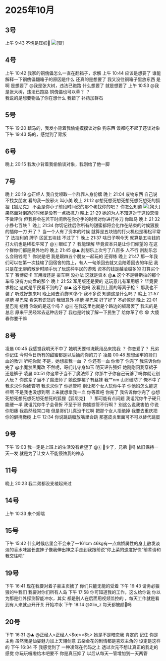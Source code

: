 # 2025年10月

<script setup lang="ts">
import { QTagColors } from 'fake-qq-ui';

</script>

## 3号

<q-window title="我的世界话题群">
    <q-tip>上午 9:43</q-tip>
    <q-image name="🥚吃了把🥚" tag="LV62 北大lsp蛋" :tag-color="QTagColors.purple" avatar="https://q2.qlogo.cn/headimg_dl?dst_uin=941486856&spec=100" src="/img/2025-10-3-1.jfif"></q-image>
    <q-text name="⩌⩊⩌." tag="LV100 群犯人(少女控" :tag-color="QTagColors.purple" avatar="https://q2.qlogo.cn/headimg_dl?dst_uin=2944162986&spec=100">不愧是压抑🥚</q-text>
    <q-text name="⩌⩊⩌." tag="LV100 群犯人(少女控" :tag-color="QTagColors.purple" avatar="https://q2.qlogo.cn/headimg_dl?dst_uin=2944162986&spec=100"><img alt="[赞]" class="face" src="/img/face/赞.png"></q-text>

</q-window>

## 4号

<q-window title="Minecraft资源群">
    <q-tip>上午 10:42</q-tip>
    <q-text name="阳光男孩" tag="LV5 僵尸" :tag-color="QTagColors.grey" avatar="https://q2.qlogo.cn/headimg_dl?dst_uin=1830899653&spec=100">我家的铜傀儡怎么一直在翻箱子，求解</q-text>
    <q-tip>上午 10:44</q-tip>
    <q-text name="ㅤ岁月```压碎心" tag="LV78 喵喵" :tag-color="QTagColors.purple" avatar="https://q2.qlogo.cn/headimg_dl?dst_uin=1178083417&spec=100">应该是想要了</q-text>
    <q-text name="阳光男孩" tag="LV5 僵尸" :tag-color="QTagColors.grey" avatar="https://q2.qlogo.cn/headimg_dl?dst_uin=1830899653&spec=100">谁能解释一下铜傀儡翻箱子的原因是什么</q-text>
    <q-text name="我是张大树，违法已跑路" tag="LV98 张大树已跑路" :tag-color="QTagColors.purple" avatar="https://q2.qlogo.cn/headimg_dl?dst_uin=1915047373&spec=100">还真的是想要了</q-text>
    <q-text name="阳光男孩" tag="LV5 僵尸" :tag-color="QTagColors.grey" avatar="https://q2.qlogo.cn/headimg_dl?dst_uin=1830899653&spec=100">我又没往铜箱子里放东西</q-text>
    <q-text name="我是张大树，违法已跑路" tag="LV98 张大树已跑路" :tag-color="QTagColors.purple" avatar="https://q2.qlogo.cn/headimg_dl?dst_uin=1915047373&spec=100">是啊</q-text>
    <q-text name="我是张大树，违法已跑路" tag="LV98 张大树已跑路" :tag-color="QTagColors.purple" avatar="https://q2.qlogo.cn/headimg_dl?dst_uin=1915047373&spec=100">是想要了</q-text>
    <q-reply target="我是张大树，违法已跑路" replyText="是想要了" name="阳光男孩" tag="LV5 僵尸" :tag-color="QTagColors.grey" avatar="https://q2.qlogo.cn/headimg_dl?dst_uin=1830899653&spec=100"><a at>@我是张大树，违法已跑路</a> 什么想要了</q-reply>
    <q-text name="ㅤ岁月```压碎心" tag="LV78 喵喵" :tag-color="QTagColors.purple" avatar="https://q2.qlogo.cn/headimg_dl?dst_uin=1178083417&spec=100">就是想要了</q-text>
    <q-tip>上午 10:53</q-tip>
    <q-reply target="我是张大树，违法已跑路" replyText="是想要了" name="プラナ" tag="LV51 理解不能" :tag-color="QTagColors.purple" avatar="https://q2.qlogo.cn/headimg_dl?dst_uin=2821670797&spec=100"><a at>@我是张大树，违法已跑路</a> 铜傀儡也可以草？</q-reply>
    <q-reply target="プラナ" replyText="@我是张大树，违法已跑路 铜傀儡也可以草？" name="我是张大树，违法已跑路" tag="LV98 张大树已跑路" :tag-color="QTagColors.purple" avatar="https://q2.qlogo.cn/headimg_dl?dst_uin=1915047373&spec=100">？<br>我说的是想要物品了你在想什么</q-reply>
    <q-image name="プラナ" tag="LV51 理解不能" :tag-color="QTagColors.purple" avatar="https://q2.qlogo.cn/headimg_dl?dst_uin=2821670797&spec=100" src="/img/2025-10-4-1.jfif"></q-image>
    <q-text name="プラナ" tag="LV51 理解不能" :tag-color="QTagColors.purple" avatar="https://q2.qlogo.cn/headimg_dl?dst_uin=2821670797&spec=100">我错了</q-text>
    <q-text name="プラナ" tag="LV51 理解不能" :tag-color="QTagColors.purple" avatar="https://q2.qlogo.cn/headimg_dl?dst_uin=2821670797&spec=100">补药加群石</q-text>

</q-window>

## 5号

<q-window title="我的世界话题群">
    <q-tip>下午 19:20</q-tip>
    <q-text name="想死想死想死想死想死想死的狐狸【狐尼克】" tag="LV100 王者" :tag-color="QTagColors.grey" avatar="https://q2.qlogo.cn/headimg_dl?dst_uin=2467743669&spec=100" >踏马的，我发小背着我偷偷摸摸谈对象</q-text>
    <q-text name="想死想死想死想死想死想死的狐狸【狐尼克】" tag="LV100 王者" :tag-color="QTagColors.grey" avatar="https://q2.qlogo.cn/headimg_dl?dst_uin=2467743669&spec=100" >狗东西</q-text>
    <q-text name="想死想死想死想死想死想死的狐狸【狐尼克】" tag="LV100 王者" :tag-color="QTagColors.grey" avatar="https://q2.qlogo.cn/headimg_dl?dst_uin=2467743669&spec=100" >饭都吃不起了还谈对象</q-text>
    <q-tip>下午 19:43</q-tip>
    <q-text name="想死想死想死想死想死想死的狐狸【狐尼克】" tag="LV100 王者" :tag-color="QTagColors.grey" avatar="https://q2.qlogo.cn/headimg_dl?dst_uin=2467743669&spec=100" >妈的，感觉到了背叛</q-text>

</q-window>

## 6号

<q-window title="我的世界话题群">
    <q-tip>晚上 20:15</q-tip>
    <q-text name="想死想死想死想死想死想死的狐狸【狐尼克】" tag="LV100 王者" :tag-color="QTagColors.grey" avatar="https://q2.qlogo.cn/headimg_dl?dst_uin=2467743669&spec=100" >我发小背着我偷偷谈对象，我刚给了他一脚</q-text>

</q-window>

## 7号

<q-window title="我的世界话题群">
    <q-tip>晚上 20:19</q-tip>
    <q-image name="想死想死想死想死想死想死的狐狸【狐尼克】" tag="LV100 王者" :tag-color="QTagColors.grey" avatar="https://q2.qlogo.cn/headimg_dl?dst_uin=2467743669&spec=100" src="/img/2025-10-7-1.jfif" ></q-image>
    <q-text name="想死想死想死想死想死想死的狐狸【狐尼克】" tag="LV100 王者" :tag-color="QTagColors.grey" avatar="https://q2.qlogo.cn/headimg_dl?dst_uin=2467743669&spec=100" ><a at>@正经人</a> 我自觉领取一个群罪人身份牌</q-text>
    <q-tip>晚上 21:04</q-tip>
    <q-text name="🀀" tag="LV100 传奇抗压王🐢" :tag-color="QTagColors.purple" avatar="https://q2.qlogo.cn/headimg_dl?dst_uin=2860986565&spec=100">废物东西</q-text>
    <q-text name="🀀" tag="LV100 传奇抗压王🐢" :tag-color="QTagColors.purple" avatar="https://q2.qlogo.cn/headimg_dl?dst_uin=2860986565&spec=100">自己说不找女朋友</q-text>
    <q-image name="想死想死想死想死想死想死的狐狸【狐尼克】" tag="LV100 群罪人" :tag-color="QTagColors.purple" avatar="https://q2.qlogo.cn/headimg_dl?dst_uin=2467743669&spec=100" src="/img/2025-10-7-2.jfif" ></q-image>
    <q-text name="🀀" tag="LV100 传奇抗压王🐢" :tag-color="QTagColors.purple" avatar="https://q2.qlogo.cn/headimg_dl?dst_uin=2860986565&spec=100">看的我一股邪火</q-text>
    <q-text name="🀀" tag="LV100 传奇抗压王🐢" :tag-color="QTagColors.purple" avatar="https://q2.qlogo.cn/headimg_dl?dst_uin=2860986565&spec=100">叫小美</q-text>
    <q-tip>晚上 21:12</q-tip>
    <q-text name="🀀" tag="LV100 传奇抗压王🐢" :tag-color="QTagColors.purple" avatar="https://q2.qlogo.cn/headimg_dl?dst_uin=2860986565&spec=100"><a at>@想死想死想死想死想死想死的狐狸【狐尼克】</a> 不会是你小子前段时间说的那个老找你的吧？</q-text>
    <q-text name="想死想死想死想死想死想死的狐狸【狐尼克】" tag="LV100 群罪人" :tag-color="QTagColors.purple" avatar="https://q2.qlogo.cn/headimg_dl?dst_uin=2467743669&spec=100" >你怎么知道</q-text>
    <q-text name="想死想死想死想死想死想死的狐狸【狐尼克】" tag="LV100 群罪人" :tag-color="QTagColors.purple" avatar="https://q2.qlogo.cn/headimg_dl?dst_uin=2467743669&spec=100" ><img alt="[狗头]" class="face" src="/img/face/狗头.png"></q-text>
    <q-text name="🀀" tag="LV100 传奇抗压王🐢" :tag-color="QTagColors.purple" avatar="https://q2.qlogo.cn/headimg_dl?dst_uin=2860986565&spec=100">果然面对倒追的时候是没有一点抵抗力</q-text>
    <q-image name="想死想死想死想死想死想死的狐狸【狐尼克】" tag="LV100 群罪人" :tag-color="QTagColors.purple" avatar="https://q2.qlogo.cn/headimg_dl?dst_uin=2467743669&spec=100" src="/img/2025-10-7-3.gif" ></q-image>
    <q-tip>晚上 21:29</q-tip>
    <q-text name="🀀" tag="LV100 传奇抗压王🐢" :tag-color="QTagColors.purple" avatar="https://q2.qlogo.cn/headimg_dl?dst_uin=2860986565&spec=100">她的为人不知道对于这段恋情不做评价</q-text>
    <q-text name="🀀" tag="LV100 传奇抗压王🐢" :tag-color="QTagColors.purple" avatar="https://q2.qlogo.cn/headimg_dl?dst_uin=2860986565&spec=100">但我将会在若干时间后在你分手的时候对你进行补刀</q-text>
    <q-text name="想死想死想死想死想死想死的狐狸【狐尼克】" tag="LV100 群罪人" :tag-color="QTagColors.purple" avatar="https://q2.qlogo.cn/headimg_dl?dst_uin=2467743669&spec=100" >你踏马</q-text>
    <q-tip>晚上 21:32</q-tip>
    <q-image name="⛰️" tag="LV100 🖕🏻" :tag-color="QTagColors.blue" avatar="https://q2.qlogo.cn/headimg_dl?dst_uin=2939004685&spec=100" src="/img/2025-10-7-4.jfif"></q-image>
    <q-text name="⛰️" tag="LV100 🖕🏻" :tag-color="QTagColors.blue" avatar="https://q2.qlogo.cn/headimg_dl?dst_uin=2939004685&spec=100">小挣七百块？</q-text>
    <q-image name="⩌⩊⩌." tag="LV100 群犯人(少女控" :tag-color="QTagColors.purple" avatar="https://q2.qlogo.cn/headimg_dl?dst_uin=2944162986&spec=100" src="/img/2025-10-7-5.jfif"></q-image>
    <q-tip>晚上 21:34</q-tip>
    <q-text name="🀀" tag="LV100 传奇抗压王🐢" :tag-color="QTagColors.purple" avatar="https://q2.qlogo.cn/headimg_dl?dst_uin=2860986565&spec=100">你切记往后你所有的甜蜜都将会化作在结束的时候狠狠的插你一刀</q-text>
    <q-text name="⩌⩊⩌." tag="LV100 群犯人(少女控" :tag-color="QTagColors.purple" avatar="https://q2.qlogo.cn/headimg_dl?dst_uin=2944162986&spec=100">开了？</q-text>
    <q-text name="⛰️" tag="LV100 🖕🏻" :tag-color="QTagColors.blue" avatar="https://q2.qlogo.cn/headimg_dl?dst_uin=2939004685&spec=100">当一个人有了资本的时候</q-text>
    <q-text name="⛰️" tag="LV100 🖕🏻" :tag-color="QTagColors.blue" avatar="https://q2.qlogo.cn/headimg_dl?dst_uin=2939004685&spec=100">就算是五块钱的打火机也是稀松平常了</q-text>
    <q-image name="⛰️" tag="LV100 🖕🏻" :tag-color="QTagColors.blue" avatar="https://q2.qlogo.cn/headimg_dl?dst_uin=2939004685&spec=100" src="/img/2025-10-7-6.jfif"></q-image>
    <q-text name="⛰️" tag="LV100 🖕🏻" :tag-color="QTagColors.blue" avatar="https://q2.qlogo.cn/headimg_dl?dst_uin=2939004685&spec=100">法拉利的</q-text>
    <q-text name="⛰️" tag="LV100 🖕🏻" :tag-color="QTagColors.blue" avatar="https://q2.qlogo.cn/headimg_dl?dst_uin=2939004685&spec=100">牌子</q-text>
    <q-text name="⛰️" tag="LV100 🖕🏻" :tag-color="QTagColors.blue" avatar="https://q2.qlogo.cn/headimg_dl?dst_uin=2939004685&spec=100">区区五块钱</q-text>
    <q-text name="⩌⩊⩌." tag="LV100 群犯人(少女控" :tag-color="QTagColors.purple" avatar="https://q2.qlogo.cn/headimg_dl?dst_uin=2944162986&spec=100">不过了？</q-text>
    <q-tip>晚上 21:37</q-tip>
    <q-text name="dead🐟" tag="LV100 春风女装精灵" :tag-color="QTagColors.purple" avatar="https://q2.qlogo.cn/headimg_dl?dst_uin=2937178406&spec=100">啥日子啊今天</q-text>
    <q-text name="⛰️" tag="LV100 🖕🏻" :tag-color="QTagColors.blue" avatar="https://q2.qlogo.cn/headimg_dl?dst_uin=2939004685&spec=100">就算是五块钱的打火机也是稀松平常了</q-text>
    <q-reply target="🀀" replyText="你切记往后你所有的甜蜜都将会化作在结束的时候狠狠的插你一刀" name="⛰️" tag="LV100 🖕🏻" :tag-color="QTagColors.blue" avatar="https://q2.qlogo.cn/headimg_dl?dst_uin=2939004685&spec=100"><a at>@🀀</a> 眼红了？</q-reply>
    <q-text name="⛰️" tag="LV100 🖕🏻" :tag-color="QTagColors.blue" avatar="https://q2.qlogo.cn/headimg_dl?dst_uin=2939004685&spec=100">我能理解</q-text>
    <q-text name="⛰️" tag="LV100 🖕🏻" :tag-color="QTagColors.blue" avatar="https://q2.qlogo.cn/headimg_dl?dst_uin=2939004685&spec=100">毕竟资本只是让你们仰望的</q-text>
    <q-text name="⛰️" tag="LV100 🖕🏻" :tag-color="QTagColors.blue" avatar="https://q2.qlogo.cn/headimg_dl?dst_uin=2939004685&spec=100">在这个群你们都是臭外地的</q-text>
    <q-image name="⛰️" tag="LV100 🖕🏻" :tag-color="QTagColors.blue" avatar="https://q2.qlogo.cn/headimg_dl?dst_uin=2939004685&spec=100" src="/img/2025-10-7-7.gif"></q-image>
    <q-tip>晚上 21:45</q-tip>
    <q-reply target="⛰️" replyText="在这个群你们都是臭外地的" name="🀀" tag="LV100 传奇抗压王🐢" :tag-color="QTagColors.purple" avatar="https://q2.qlogo.cn/headimg_dl?dst_uin=2860986565&spec=100"><a at>@⛰️</a> 刮刮乐上次亏了八百多</q-reply>
    <q-text name="⛰️" tag="LV100 🖕🏻" :tag-color="QTagColors.blue" avatar="https://q2.qlogo.cn/headimg_dl?dst_uin=2939004685&spec=100">人不行</q-text>
    <q-text name="⛰️" tag="LV100 🖕🏻" :tag-color="QTagColors.blue" avatar="https://q2.qlogo.cn/headimg_dl?dst_uin=2939004685&spec=100">刮刮乐怎么会赔钱呢？</q-text>
    <q-text name="⛰️" tag="LV100 🖕🏻" :tag-color="QTagColors.blue" avatar="https://q2.qlogo.cn/headimg_dl?dst_uin=2939004685&spec=100">你说是吧</q-text>
    <q-text name="🀀" tag="LV100 传奇抗压王🐢" :tag-color="QTagColors.purple" avatar="https://q2.qlogo.cn/headimg_dl?dst_uin=2860986565&spec=100">我是跟四五个朋友一起玩的</q-text>
    <q-text name="⛰️" tag="LV100 🖕🏻" :tag-color="QTagColors.blue" avatar="https://q2.qlogo.cn/headimg_dl?dst_uin=2939004685&spec=100">还得练</q-text>
    <q-tip>晚上 21:47</q-tip>
    <q-text name="🀀" tag="LV100 传奇抗压王🐢" :tag-color="QTagColors.purple" avatar="https://q2.qlogo.cn/headimg_dl?dst_uin=2860986565&spec=100">那一年我们可以在第一次挂输了回宿舍的路上，有人一句杀回去就又会陪着回去的年纪</q-text>
    <q-text name="⛰️" tag="LV100 🖕🏻" :tag-color="QTagColors.blue" avatar="https://q2.qlogo.cn/headimg_dl?dst_uin=2939004685&spec=100">我只是在无聊的散步时顺手玩了玩这种平民的游戏</q-text>
    <q-text name="⛰️" tag="LV100 🖕🏻" :tag-color="QTagColors.blue" avatar="https://q2.qlogo.cn/headimg_dl?dst_uin=2939004685&spec=100">资本的钱是越滚越多的</q-text>
    <q-text name="⛰️" tag="LV100 🖕🏻" :tag-color="QTagColors.blue" avatar="https://q2.qlogo.cn/headimg_dl?dst_uin=2939004685&spec=100">打算买个车了</q-text>
    <q-image name="⛰️" tag="LV100 🖕🏻" :tag-color="QTagColors.blue" avatar="https://q2.qlogo.cn/headimg_dl?dst_uin=2939004685&spec=100" src="/img/2025-10-7-8.jfif"></q-image>
    <q-text name="⛰️" tag="LV100 🖕🏻" :tag-color="QTagColors.blue" avatar="https://q2.qlogo.cn/headimg_dl?dst_uin=2939004685&spec=100">赛博皮卡</q-text>
    <q-text name="⛰️" tag="LV100 🖕🏻" :tag-color="QTagColors.blue" avatar="https://q2.qlogo.cn/headimg_dl?dst_uin=2939004685&spec=100">军用版还是</q-text>
    <q-text name="🏃‍♂️" tag="LV100 神棍迅猛受" :tag-color="QTagColors.purple" avatar="https://q2.qlogo.cn/headimg_dl?dst_uin=3306636756&spec=100">豪车啊</q-text>
    <q-text name="⛰️" tag="LV100 🖕🏻" :tag-color="QTagColors.blue" avatar="https://q2.qlogo.cn/headimg_dl?dst_uin=2939004685&spec=100">没办法</q-text>
    <q-text name="⛰️" tag="LV100 🖕🏻" :tag-color="QTagColors.blue" avatar="https://q2.qlogo.cn/headimg_dl?dst_uin=2939004685&spec=100">这就是资本</q-text>
    <q-reply target="⛰️" replyText="[图片]" name="想死想死想死想死想死想死的狐狸【狐尼克】" tag="LV100 群罪人" :tag-color="QTagColors.purple" avatar="https://q2.qlogo.cn/headimg_dl?dst_uin=2467743669&spec=100" ><a at>@⛰️</a> 这个不是特斯拉的那个车吗</q-reply>
    <q-text name="想死想死想死想死想死想死的狐狸【狐尼克】" tag="LV100 群罪人" :tag-color="QTagColors.purple" avatar="https://q2.qlogo.cn/headimg_dl?dst_uin=2467743669&spec=100" >没有方向盘的那个</q-text>
    <q-tip>晚上 21:52</q-tip>
    <q-text name="⛰️" tag="LV100 🖕🏻" :tag-color="QTagColors.blue" avatar="https://q2.qlogo.cn/headimg_dl?dst_uin=2939004685&spec=100">军用版还是要的</q-text>
    <q-text name="想死想死想死想死想死想死的狐狸【狐尼克】" tag="LV100 群罪人" :tag-color="QTagColors.purple" avatar="https://q2.qlogo.cn/headimg_dl?dst_uin=2467743669&spec=100" >这玩意儿有军用版？</q-text>
    <q-text name="⛰️" tag="LV100 🖕🏻" :tag-color="QTagColors.blue" avatar="https://q2.qlogo.cn/headimg_dl?dst_uin=2939004685&spec=100">毕竟要求稳定</q-text>
    <q-text name="⛰️" tag="LV100 🖕🏻" :tag-color="QTagColors.blue" avatar="https://q2.qlogo.cn/headimg_dl?dst_uin=2939004685&spec=100">这就是平民看不到的了</q-text>
    <q-reply target="⛰️" replyText="[图片]" name="🏃‍♂️" tag="LV100 神棍迅猛受" :tag-color="QTagColors.purple" avatar="https://q2.qlogo.cn/headimg_dl?dst_uin=3306636756&spec=100"><a at>@⛰️</a> 这不是吗</q-reply>
    <q-text name="🏃‍♂️" tag="LV100 神棍迅猛受" :tag-color="QTagColors.purple" avatar="https://q2.qlogo.cn/headimg_dl?dst_uin=3306636756&spec=100">没看到上面的等离子枪？</q-text>
    <q-text name="🀀" tag="LV100 传奇抗压王🐢" :tag-color="QTagColors.purple" avatar="https://q2.qlogo.cn/headimg_dl?dst_uin=2860986565&spec=100">那我也不装了</q-text>
    <q-text name="🀀" tag="LV100 传奇抗压王🐢" :tag-color="QTagColors.purple" avatar="https://q2.qlogo.cn/headimg_dl?dst_uin=2860986565&spec=100">听过好想来吗</q-text>
    <q-text name="🀀" tag="LV100 传奇抗压王🐢" :tag-color="QTagColors.purple" avatar="https://q2.qlogo.cn/headimg_dl?dst_uin=2860986565&spec=100">晚上刚去消费90多个</q-text>
    <q-text name="⛰️" tag="LV100 🖕🏻" :tag-color="QTagColors.blue" avatar="https://q2.qlogo.cn/headimg_dl?dst_uin=2939004685&spec=100">我不多说</q-text>
    <q-image name="⛰️" tag="LV100 🖕🏻" :tag-color="QTagColors.blue" avatar="https://q2.qlogo.cn/headimg_dl?dst_uin=2939004685&spec=100" src="/img/2025-10-7-9.jfif"></q-image>
    <q-text name="⛰️" tag="LV100 🖕🏻" :tag-color="QTagColors.blue" avatar="https://q2.qlogo.cn/headimg_dl?dst_uin=2939004685&spec=100">知道这是什么吗？</q-text>
    <q-tip>晚上 21:57</q-tip>
    <q-text name="正经人" tag="LV100 帅比大好人" :tag-color="QTagColors.orange" avatar="https://q2.qlogo.cn/headimg_dl?dst_uin=1767927045&spec=100">挖槽</q-text>
    <q-text name="正经人" tag="LV100 帅比大好人" :tag-color="QTagColors.orange" avatar="https://q2.qlogo.cn/headimg_dl?dst_uin=1767927045&spec=100">星巴克</q-text>
    <q-text name="⛰️" tag="LV100 🖕🏻" :tag-color="QTagColors.blue" avatar="https://q2.qlogo.cn/headimg_dl?dst_uin=2939004685&spec=100">看来有识货的</q-text>
    <q-text name="⛰️" tag="LV100 🖕🏻" :tag-color="QTagColors.blue" avatar="https://q2.qlogo.cn/headimg_dl?dst_uin=2939004685&spec=100">我很意外</q-text>
    <q-text name="🏃‍♂️" tag="LV100 神棍迅猛受" :tag-color="QTagColors.purple" avatar="https://q2.qlogo.cn/headimg_dl?dst_uin=3306636756&spec=100">挖槽</q-text>
    <q-text name="🏃‍♂️" tag="LV100 神棍迅猛受" :tag-color="QTagColors.purple" avatar="https://q2.qlogo.cn/headimg_dl?dst_uin=3306636756&spec=100">星巴克</q-text>
    <q-text name="⛰️" tag="LV100 🖕🏻" :tag-color="QTagColors.blue" avatar="https://q2.qlogo.cn/headimg_dl?dst_uin=2939004685&spec=100">好了好了</q-text>
    <q-text name="⛰️" tag="LV100 🖕🏻" :tag-color="QTagColors.blue" avatar="https://q2.qlogo.cn/headimg_dl?dst_uin=2939004685&spec=100">不必惊讶</q-text>
    <q-tip>晚上 22:01</q-tip>
    <q-text name="⩌⩊⩌." tag="LV100 群犯人(少女控" :tag-color="QTagColors.purple" avatar="https://q2.qlogo.cn/headimg_dl?dst_uin=2944162986&spec=100">星巴克</q-text>
    <q-text name="⩌⩊⩌." tag="LV100 群犯人(少女控" :tag-color="QTagColors.purple" avatar="https://q2.qlogo.cn/headimg_dl?dst_uin=2944162986&spec=100">挖槽</q-text>
    <q-image name="⛰️" tag="LV100 🖕🏻" :tag-color="QTagColors.blue" avatar="https://q2.qlogo.cn/headimg_dl?dst_uin=2939004685&spec=100" src="/img/2025-10-7-10.jfif"></q-image>
    <q-text name="⛰️" tag="LV100 🖕🏻" :tag-color="QTagColors.blue" avatar="https://q2.qlogo.cn/headimg_dl?dst_uin=2939004685&spec=100">你说的是这个吗？</q-text>
    <q-text name="⛰️" tag="LV100 🖕🏻" :tag-color="QTagColors.blue" avatar="https://q2.qlogo.cn/headimg_dl?dst_uin=2939004685&spec=100"><a at>@🀀</a></q-text>
    <q-text name="⛰️" tag="LV100 🖕🏻" :tag-color="QTagColors.blue" avatar="https://q2.qlogo.cn/headimg_dl?dst_uin=2939004685&spec=100">在我这里也就是个路边的板房罢了</q-text>
    <q-text name="🀀" tag="LV100 传奇抗压王🐢" :tag-color="QTagColors.purple" avatar="https://q2.qlogo.cn/headimg_dl?dst_uin=2860986565&spec=100">我去的是总店</q-text>
    <q-text name="⛰️" tag="LV100 🖕🏻" :tag-color="QTagColors.blue" avatar="https://q2.qlogo.cn/headimg_dl?dst_uin=2939004685&spec=100">原来平民经常去这种店好了</q-text>
    <q-text name="⛰️" tag="LV100 🖕🏻" :tag-color="QTagColors.blue" avatar="https://q2.qlogo.cn/headimg_dl?dst_uin=2939004685&spec=100">我也是时候了解一下民生了</q-text>
    <q-text name="作死·群最底层成员" tag="LV100 芝士猞猁" :tag-color="QTagColors.purple" avatar="https://q2.qlogo.cn/headimg_dl?dst_uin=2158924922&spec=100" ><curtain>给你革了😠</curtain></q-text>
    <q-text name="⩌⩊⩌." tag="LV100 群犯人(少女控" :tag-color="QTagColors.purple" avatar="https://q2.qlogo.cn/headimg_dl?dst_uin=2944162986&spec=100">😨</q-text>
    <q-text name="⩌⩊⩌." tag="LV100 群犯人(少女控" :tag-color="QTagColors.purple" avatar="https://q2.qlogo.cn/headimg_dl?dst_uin=2944162986&spec=100">大傻春你要干嘛</q-text>

</q-window>

## 8号

<q-window title="我的世界话题群">
    <q-tip>凌晨 00:45</q-tip>
    <q-text name="想死想死想死想死想死想死的狐狸【狐尼克】" tag="LV100 群罪人" :tag-color="QTagColors.purple" avatar="https://q2.qlogo.cn/headimg_dl?dst_uin=2467743669&spec=100" >我感觉我明天不中了</q-text>
    <q-text name="想死想死想死想死想死想死的狐狸【狐尼克】" tag="LV100 群罪人" :tag-color="QTagColors.purple" avatar="https://q2.qlogo.cn/headimg_dl?dst_uin=2467743669&spec=100" >她明天要带洗簌用品来找我</q-text>
    <q-text name="⛰️" tag="LV100 🖕🏻" :tag-color="QTagColors.blue" avatar="https://q2.qlogo.cn/headimg_dl?dst_uin=2939004685&spec=100">？</q-text>
    <q-text name="⛰️" tag="LV100 🖕🏻" :tag-color="QTagColors.blue" avatar="https://q2.qlogo.cn/headimg_dl?dst_uin=2939004685&spec=100">你恋爱了？</q-text>
    <q-text name="⛰️" tag="LV100 🖕🏻" :tag-color="QTagColors.blue" avatar="https://q2.qlogo.cn/headimg_dl?dst_uin=2939004685&spec=100">兄弟你记住</q-text>
    <q-text name="⛰️" tag="LV100 🖕🏻" :tag-color="QTagColors.blue" avatar="https://q2.qlogo.cn/headimg_dl?dst_uin=2939004685&spec=100">今时今日所有的甜蜜都是以后捅向你的刀子</q-text>
    <q-tip>凌晨 00:48</q-tip>
    <q-image name="想死想死想死想死想死想死的狐狸【狐尼克】" tag="LV100 群罪人" :tag-color="QTagColors.purple" avatar="https://q2.qlogo.cn/headimg_dl?dst_uin=2467743669&spec=100" src="/img/2025-10-8-1.jfif" ></q-image>
    <q-text name="🌪️" tag="LV100 老涩p御姐控" :tag-color="QTagColors.purple" avatar="https://q2.qlogo.cn/headimg_dl?dst_uin=1847817026&spec=100">想想坐牢的哥们</q-text>
    <q-text name="🌪️" tag="LV100 老涩p御姐控" :tag-color="QTagColors.purple" avatar="https://q2.qlogo.cn/headimg_dl?dst_uin=1847817026&spec=100">血的教训</q-text>
    <q-file name="⛰️" tag="LV100 🖕🏻" :tag-color="QTagColors.blue" avatar="https://q2.qlogo.cn/headimg_dl?dst_uin=2939004685&spec=100" fileName="我看过" fileSize="周星星" fileSrc="https://y.music.163.com/m/song?id=1459935719&userid=1356562537&dlt=0846" iconSrc="https://i.gtimg.cn/open/app_icon/00/49/50/85/100495085_100_m.png"></q-file>
    <q-text name="⛰️" tag="LV100 🖕🏻" :tag-color="QTagColors.blue" avatar="https://q2.qlogo.cn/headimg_dl?dst_uin=2939004685&spec=100">听吧你就</q-text>
    <q-text name="想死想死想死想死想死想死的狐狸【狐尼克】" tag="LV100 群罪人" :tag-color="QTagColors.purple" avatar="https://q2.qlogo.cn/headimg_dl?dst_uin=2467743669&spec=100" >不是，她想拿我一血</q-text>
    <q-text name="⛰️" tag="LV100 🖕🏻" :tag-color="QTagColors.blue" avatar="https://q2.qlogo.cn/headimg_dl?dst_uin=2939004685&spec=100">？</q-text>
    <q-text name="小魔禁黑魔改" tag="LV100 白毛控变态" :tag-color="QTagColors.purple" avatar="https://q2.qlogo.cn/headimg_dl?dst_uin=2358286166&spec=100" >你还有一血</q-text>
    <q-text name="⛰️" tag="LV100 🖕🏻" :tag-color="QTagColors.blue" avatar="https://q2.qlogo.cn/headimg_dl?dst_uin=2939004685&spec=100">你惨了</q-text>
    <q-text name="⛰️" tag="LV100 🖕🏻" :tag-color="QTagColors.blue" avatar="https://q2.qlogo.cn/headimg_dl?dst_uin=2939004685&spec=100">你完了</q-text>
    <q-text name="⛰️" tag="LV100 🖕🏻" :tag-color="QTagColors.blue" avatar="https://q2.qlogo.cn/headimg_dl?dst_uin=2939004685&spec=100">我告诉你你完了</q-text>
    <q-reply target="小魔禁黑魔改" replyText="@小魔禁黑魔改 你还有一血" name="想死想死想死想死想死想死的狐狸【狐尼克】" tag="LV100 群罪人" :tag-color="QTagColors.purple" avatar="https://q2.qlogo.cn/headimg_dl?dst_uin=2467743669&spec=100" ><a at>@小魔禁黑魔改</a> 不然呢，哥们儿守身如玉</q-reply>
    <q-text name="🌪️" tag="LV100 老涩p御姐控" :tag-color="QTagColors.purple" avatar="https://q2.qlogo.cn/headimg_dl?dst_uin=1847817026&spec=100">明天诬告强奸</q-text>
    <q-image name="⛰️" tag="LV100 🖕🏻" :tag-color="QTagColors.blue" avatar="https://q2.qlogo.cn/headimg_dl?dst_uin=2939004685&spec=100" src="/img/2025-10-8-2.jfif"></q-image>
    <q-text name="想死想死想死想死想死想死的狐狸【狐尼克】" tag="LV100 群罪人" :tag-color="QTagColors.purple" avatar="https://q2.qlogo.cn/headimg_dl?dst_uin=2467743669&spec=100" >她刚刚问我穿裙子还是裤子</q-text>
    <q-tip>凌晨 00:51</q-tip>
    <q-text name="⛰️" tag="LV100 🖕🏻" :tag-color="QTagColors.blue" avatar="https://q2.qlogo.cn/headimg_dl?dst_uin=2939004685&spec=100">你这辈子当不了魔法师了</q-text>
    <q-text name="想死想死想死想死想死想死的狐狸【狐尼克】" tag="LV100 群罪人" :tag-color="QTagColors.purple" avatar="https://q2.qlogo.cn/headimg_dl?dst_uin=2467743669&spec=100" >你那牛子你自己玩够了吗你就让别人玩？</q-text>
    <q-text name="⛰️" tag="LV100 🖕🏻" :tag-color="QTagColors.blue" avatar="https://q2.qlogo.cn/headimg_dl?dst_uin=2939004685&spec=100">你这辈子当不了魔法师了</q-text>
    <q-text name="想死想死想死想死想死想死的狐狸【狐尼克】" tag="LV100 群罪人" :tag-color="QTagColors.purple" avatar="https://q2.qlogo.cn/headimg_dl?dst_uin=2467743669&spec=100" >她说穿裙子有丝袜</q-text>
    <q-text name="想死想死想死想死想死想死的狐狸【狐尼克】" tag="LV100 群罪人" :tag-color="QTagColors.purple" avatar="https://q2.qlogo.cn/headimg_dl?dst_uin=2467743669&spec=100" >我艹nm</q-text>
    <q-text name="🌪️" tag="LV100 老涩p御姐控" :tag-color="QTagColors.purple" avatar="https://q2.qlogo.cn/headimg_dl?dst_uin=1847817026&spec=100">山哥破防了</q-text>
    <q-image v-for="i in 5" name="⛰️" tag="LV100 🖕🏻" :tag-color="QTagColors.blue" avatar="https://q2.qlogo.cn/headimg_dl?dst_uin=2939004685&spec=100" src="/img/2025-10-8-3.jfif"></q-image>
    <q-text name="想死想死想死想死想死想死的狐狸【狐尼克】" tag="LV100 群罪人" :tag-color="QTagColors.purple" avatar="https://q2.qlogo.cn/headimg_dl?dst_uin=2467743669&spec=100" >俺不中了</q-text>
    <q-image name="⛰️" tag="LV100 🖕🏻" :tag-color="QTagColors.blue" avatar="https://q2.qlogo.cn/headimg_dl?dst_uin=2939004685&spec=100" src="/img/2025-10-8-3.jfif"></q-image>
    <q-text name="⛰️" tag="LV100 🖕🏻" :tag-color="QTagColors.blue" avatar="https://q2.qlogo.cn/headimg_dl?dst_uin=2939004685&spec=100">我求求你你掳管吧</q-text>
    <q-text name="⛰️" tag="LV100 🖕🏻" :tag-color="QTagColors.blue" avatar="https://q2.qlogo.cn/headimg_dl?dst_uin=2939004685&spec=100">我求求你了</q-text>
    <q-text name="⛰️" tag="LV100 🖕🏻" :tag-color="QTagColors.blue" avatar="https://q2.qlogo.cn/headimg_dl?dst_uin=2939004685&spec=100">你掳管吧</q-text>
    <q-text name="⛰️" tag="LV100 🖕🏻" :tag-color="QTagColors.blue" avatar="https://q2.qlogo.cn/headimg_dl?dst_uin=2939004685&spec=100">别让那个女人玩你牛子</q-text>
    <q-text name="⛰️" tag="LV100 🖕🏻" :tag-color="QTagColors.blue" avatar="https://q2.qlogo.cn/headimg_dl?dst_uin=2939004685&spec=100">你他妈怎么能这样啊</q-text>
    <q-text name="想死想死想死想死想死想死的狐狸【狐尼克】" tag="LV100 群罪人" :tag-color="QTagColors.purple" avatar="https://q2.qlogo.cn/headimg_dl?dst_uin=2467743669&spec=100" >不是我也没想到啊</q-text>
    <q-image name="想死想死想死想死想死想死的狐狸【狐尼克】" tag="LV100 群罪人" :tag-color="QTagColors.purple" avatar="https://q2.qlogo.cn/headimg_dl?dst_uin=2467743669&spec=100" src="/img/2025-10-8-1.jfif" ></q-image>
    <q-text name="想死想死想死想死想死想死的狐狸【狐尼克】" tag="LV100 群罪人" :tag-color="QTagColors.purple" avatar="https://q2.qlogo.cn/headimg_dl?dst_uin=2467743669&spec=100" >上来就想拿我一血</q-text>
    <q-text name="⛰️" tag="LV100 🖕🏻" :tag-color="QTagColors.blue" avatar="https://q2.qlogo.cn/headimg_dl?dst_uin=2939004685&spec=100">你等着吧</q-text>
    <q-text name="⛰️" tag="LV100 🖕🏻" :tag-color="QTagColors.blue" avatar="https://q2.qlogo.cn/headimg_dl?dst_uin=2939004685&spec=100">你完了</q-text>
    <q-text name="⛰️" tag="LV100 🖕🏻" :tag-color="QTagColors.blue" avatar="https://q2.qlogo.cn/headimg_dl?dst_uin=2939004685&spec=100">我告诉你你完了</q-text>
    <q-reply target="想死想死想死想死想死想死的狐狸【狐尼克】" replyText="上来就想拿我一血" name="🌪️" tag="LV100 老涩p御姐控" :tag-color="QTagColors.purple" avatar="https://q2.qlogo.cn/headimg_dl?dst_uin=1847817026&spec=100"><a at>@想死想死想死想死想死想死的狐狸【狐尼克】</a> ？</q-reply>
    <q-text name="🌪️" tag="LV100 老涩p御姐控" :tag-color="QTagColors.purple" avatar="https://q2.qlogo.cn/headimg_dl?dst_uin=1847817026&spec=100">那可能有点问题</q-text>
    <q-text name="⛰️" tag="LV100 🖕🏻" :tag-color="QTagColors.blue" avatar="https://q2.qlogo.cn/headimg_dl?dst_uin=2939004685&spec=100">我诅咒你牛子硬只能硬一半</q-text>
    <q-text name="⛰️" tag="LV100 🖕🏻" :tag-color="QTagColors.blue" avatar="https://q2.qlogo.cn/headimg_dl?dst_uin=2939004685&spec=100">我诅咒你牛子会骨折</q-text>
    <q-text name="想死想死想死想死想死想死的狐狸【狐尼克】" tag="LV100 群罪人" :tag-color="QTagColors.purple" avatar="https://q2.qlogo.cn/headimg_dl?dst_uin=2467743669&spec=100" >不至于哥</q-text>
    <q-text name="⛰️" tag="LV100 🖕🏻" :tag-color="QTagColors.blue" avatar="https://q2.qlogo.cn/headimg_dl?dst_uin=2939004685&spec=100">你掳掳管不行啊？</q-text>
    <q-text name="想死想死想死想死想死想死的狐狸【狐尼克】" tag="LV100 群罪人" :tag-color="QTagColors.purple" avatar="https://q2.qlogo.cn/headimg_dl?dst_uin=2467743669&spec=100" >别这么说我害怕</q-text>
    <q-text name="⛰️" tag="LV100 🖕🏻" :tag-color="QTagColors.blue" avatar="https://q2.qlogo.cn/headimg_dl?dst_uin=2939004685&spec=100">你说你阳痿</q-text>
    <q-text name="想死想死想死想死想死想死的狐狸【狐尼克】" tag="LV100 群罪人" :tag-color="QTagColors.purple" avatar="https://q2.qlogo.cn/headimg_dl?dst_uin=2467743669&spec=100" >我虽然经常口嗨</q-text>
    <q-text name="想死想死想死想死想死想死的狐狸【狐尼克】" tag="LV100 群罪人" :tag-color="QTagColors.purple" avatar="https://q2.qlogo.cn/headimg_dl?dst_uin=2467743669&spec=100" >但是哥们儿真没干过啊</q-text>
    <q-text name="⛰️" tag="LV100 🖕🏻" :tag-color="QTagColors.blue" avatar="https://q2.qlogo.cn/headimg_dl?dst_uin=2939004685&spec=100">把那个女人拒绝掉</q-text>
    <q-text name="⛰️" tag="LV100 🖕🏻" :tag-color="QTagColors.blue" avatar="https://q2.qlogo.cn/headimg_dl?dst_uin=2939004685&spec=100">我要去重庆把你的僻掩橄榄</q-text>
    <q-image name="⛰️" tag="LV100 🖕🏻" :tag-color="QTagColors.blue" avatar="https://q2.qlogo.cn/headimg_dl?dst_uin=2939004685&spec=100" src="/img/2025-10-7-7.gif"></q-image>
    <q-tip>上午 12:34</q-tip>
    <q-text name="在逃摆子已就业" tag="LV100 雄小鬼男娘控" :tag-color="QTagColors.purple" avatar="https://q2.qlogo.cn/headimg_dl?dst_uin=3136350697&spec=100">你说跳跳糖放嘴里会跳</q-text>
    <q-text name="在逃摆子已就业" tag="LV100 雄小鬼男娘控" :tag-color="QTagColors.purple" avatar="https://q2.qlogo.cn/headimg_dl?dst_uin=3136350697&spec=100">那塞皮炎里面可不可以替代跳蛋</q-text>

</q-window>

## 9号

<q-window title="我的世界话题群">
    <q-tip>下午 19:03</q-tip>
    <q-text name="🀀" tag="LV100 传奇抗压王🐢" :tag-color="QTagColors.purple" avatar="https://q2.qlogo.cn/headimg_dl?dst_uin=2860986565&spec=100">我一定是上班上的生活没有希望了</q-text>
    <q-reply target="🀀" replyText="我一定是上班上的生活没有希望了" name="⛰️" tag="LV100 🖕🏻" :tag-color="QTagColors.blue" avatar="https://q2.qlogo.cn/headimg_dl?dst_uin=2939004685&spec=100"><a at>@🀀</a> 🦌少了，兄弟</q-reply>
    <q-text name="🀀" tag="LV100 传奇抗压王🐢" :tag-color="QTagColors.purple" avatar="https://q2.qlogo.cn/headimg_dl?dst_uin=2860986565&spec=100">🦌吗</q-text>
    <q-text name="🀀" tag="LV100 传奇抗压王🐢" :tag-color="QTagColors.purple" avatar="https://q2.qlogo.cn/headimg_dl?dst_uin=2860986565&spec=100">依旧保持一天一发</q-text>
    <q-text name="🀀" tag="LV100 传奇抗压王🐢" :tag-color="QTagColors.purple" avatar="https://q2.qlogo.cn/headimg_dl?dst_uin=2860986565&spec=100">就是为了让女人不能侵蚀我的神志</q-text>

</q-window>

## 11号

<q-window title="我的世界话题群">
    <q-tip>晚上 20:23</q-tip>
    <q-text name="🏃‍♂️" tag="LV100 神棍迅猛受" :tag-color="QTagColors.purple" avatar="https://q2.qlogo.cn/headimg_dl?dst_uin=3306636756&spec=100">我二弟都没支棱起来过</q-text>
</q-window>

## 14号

<q-window title="我的世界话题群">
    <q-tip>上午 10:33</q-tip>
    <q-text name="🏃‍♂️" tag="LV100 神棍迅猛受" :tag-color="QTagColors.purple" avatar="https://q2.qlogo.cn/headimg_dl?dst_uin=3306636756&spec=100">来个娇喘</q-text>
</q-window>

## 15号

<q-window title="我的世界话题群">
    <q-tip>下午 15:42</q-tip>
    <q-text name="🀀" tag="LV100 传奇抗压王🐢" :tag-color="QTagColors.purple" avatar="https://q2.qlogo.cn/headimg_dl?dst_uin=2860986565&spec=100">什么时候店里会不会来了一161cm 46kg有一点病娇属性的身上散发淡淡的香水味黑长直妹子像我伸出神之手走到我跟前说“你上菜的速度好快“前辈请和我交往吧”</q-text>

</q-window>

## 19号

<q-window title="我的世界话题群">
    <q-tip>下午 16:41</q-tip>
    <q-text name="⛰️" tag="LV100 🖕🏻" :tag-color="QTagColors.blue" avatar="https://q2.qlogo.cn/headimg_dl?dst_uin=2939004685&spec=100">现在我要对着子豪主页掳了</q-text>
    <q-text name="⛰️" tag="LV100 🖕🏻" :tag-color="QTagColors.blue" avatar="https://q2.qlogo.cn/headimg_dl?dst_uin=2939004685&spec=100">你们只能无能的受着</q-text>
    <q-tip>下午 16:43</q-tip>
    <q-text name="Xlin_z" tag="LV100 咸鱼小淋子酱" :tag-color="QTagColors.blue" avatar="https://q2.qlogo.cn/headimg_dl?dst_uin=3435411091&spec=100">请务必狠狠的牛我们</q-text>
    <q-text name="🏃‍♂️" tag="LV100 神棍迅猛受" :tag-color="QTagColors.purple" avatar="https://q2.qlogo.cn/headimg_dl?dst_uin=3306636756&spec=100">我要对你们所有人岛</q-text>
    <q-tip>下午 17:58</q-tip>
    <q-text name="Xlin_z" tag="LV100 咸鱼小淋子酱" :tag-color="QTagColors.blue" avatar="https://q2.qlogo.cn/headimg_dl?dst_uin=3435411091&spec=100">你可知道我的工作，这么给你说 你以为那是红外探测智能冲水，其实 都是别人在后面用视频监控的 ，每天工作就是看到有人来就点开开关 开始冲水</q-text>
    <q-tip>下午 18:14</q-tip>
    <q-reply target="Xlin_z" replyText="你可知道我的工作，这么给你说 你以为那是红外探测智能冲水，其实 都..." name="🀀" tag="LV100 传奇抗压王🐢" :tag-color="QTagColors.purple" avatar="https://q2.qlogo.cn/headimg_dl?dst_uin=2860986565&spec=100"><a at>@Xlin_z</a> 每天都被颜🐍吗</q-reply>

</q-window>

## 20号

<q-window title="我的世界话题群">
    <q-tip>下午 16:31</q-tip>
    <q-image name="🀀" tag="LV100 群犯人" :tag-color="QTagColors.purple" avatar="https://q2.qlogo.cn/headimg_dl?dst_uin=2860986565&spec=100" src="/img/2025-10-20-1.jfif"></q-image>
    <q-text name="🀀" tag="LV100 群犯人" :tag-color="QTagColors.purple" avatar="https://q2.qlogo.cn/headimg_dl?dst_uin=2860986565&spec=100"><a at>@⛰️</a> <a at>@正经人</a>>正经人<$œ><$Ł> 她是不是暗恋我</q-text>
    <q-text name="正经人" tag="LV100 帅比大好人" :tag-color="QTagColors.orange" avatar="https://q2.qlogo.cn/headimg_dl?dst_uin=1767927045&spec=100">肯定的</q-text>
    <q-text name="正经人" tag="LV100 帅比大好人" :tag-color="QTagColors.orange" avatar="https://q2.qlogo.cn/headimg_dl?dst_uin=1767927045&spec=100">记住</q-text>
    <q-text name="正经人" tag="LV100 帅比大好人" :tag-color="QTagColors.orange" avatar="https://q2.qlogo.cn/headimg_dl?dst_uin=1767927045&spec=100">你是主角</q-text>
    <q-text name="🀀" tag="LV100 群犯人" :tag-color="QTagColors.purple" avatar="https://q2.qlogo.cn/headimg_dl?dst_uin=2860986565&spec=100">虽然我是仙姿魅力加上天翎剑意</q-text>
    <q-text name="⛰️" tag="LV100 🖕🏻" :tag-color="QTagColors.blue" avatar="https://q2.qlogo.cn/headimg_dl?dst_uin=2939004685&spec=100">五朵金花的剧情都是喜欢主角的</q-text>
    <q-image name="🀀" tag="LV100 群犯人" :tag-color="QTagColors.purple" avatar="https://q2.qlogo.cn/headimg_dl?dst_uin=2860986565&spec=100" src="/img/2025-10-20-2.jfif"></q-image>
    <q-text name="⛰️" tag="LV100 🖕🏻" :tag-color="QTagColors.blue" avatar="https://q2.qlogo.cn/headimg_dl?dst_uin=2939004685&spec=100">设定是这样的</q-text>
    <q-tip>下午 16:34</q-tip>
    <q-text name="🀀" tag="LV100 群犯人" :tag-color="QTagColors.purple" avatar="https://q2.qlogo.cn/headimg_dl?dst_uin=2860986565&spec=100">不</q-text>
    <q-text name="🀀" tag="LV100 群犯人" :tag-color="QTagColors.purple" avatar="https://q2.qlogo.cn/headimg_dl?dst_uin=2860986565&spec=100">我感觉到了</q-text>
    <q-text name="🀀" tag="LV100 群犯人" :tag-color="QTagColors.purple" avatar="https://q2.qlogo.cn/headimg_dl?dst_uin=2860986565&spec=100">一种凌驾在代码之上</q-text>
    <q-text name="🀀" tag="LV100 群犯人" :tag-color="QTagColors.purple" avatar="https://q2.qlogo.cn/headimg_dl?dst_uin=2860986565&spec=100">透过次元不想让真正的我走的感觉</q-text>
    <q-text name="⛰️" tag="LV100 🖕🏻" :tag-color="QTagColors.blue" avatar="https://q2.qlogo.cn/headimg_dl?dst_uin=2939004685&spec=100">你玩玩嘎啦给木吧要不</q-text>
    <q-text name="⛰️" tag="LV100 🖕🏻" :tag-color="QTagColors.blue" avatar="https://q2.qlogo.cn/headimg_dl?dst_uin=2939004685&spec=100">你是真压抑了</q-text>
    <q-text name="⛰️" tag="LV100 🖕🏻" :tag-color="QTagColors.blue" avatar="https://q2.qlogo.cn/headimg_dl?dst_uin=2939004685&spec=100">以后从每天一管增加到一天两管</q-text>

</q-window>